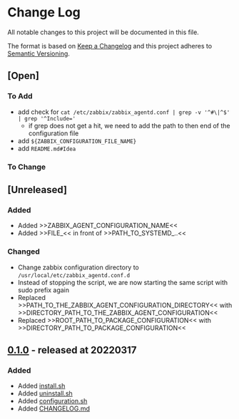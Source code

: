 # Change Log

All notable changes to this project will be documented in this file.

The format is based on [Keep a Changelog](http://keepachangelog.com/)
and this project adheres to [Semantic Versioning](http://semver.org/).

## [Open]

### To Add

* add check for `cat /etc/zabbix/zabbix_agentd.conf | grep -v '^#\|^$' | grep '^Include='`
    * if grep does not get a hit, we need to add the path to then end of the configuration file
* add `${ZABBIX_CONFIGURATION_FILE_NAME}`
* add `README.md#Idea`

### To Change

## [Unreleased]

### Added

* Added >>ZABBIX_AGENT_CONFIGURATION_NAME<<
* Added >>FILE_<< in front of >>PATH_TO_SYSTEMD_..<<

### Changed

* Change zabbix configuration directory to `/usr/local/etc/zabbix_agentd.conf.d`
* Instead of stopping the script, we are now starting the same script with sudo prefix again
* Replaced >>PATH_TO_THE_ZABBIX_AGENT_CONFIGURATION_DIRECTORY<< with >>DIRECTORY_PATH_TO_THE_ZABBIX_AGENT_CONFIGURATION<<
* Replaced >>ROOT_PATH_TO_PACKAGE_CONFIGURATION<< with >>DIRECTORY_PATH_TO_PACKAGE_CONFIGURATION<<

## [0.1.0](https://github.com/bazzline/zabbix_agent_update_notifyer/tree/0.1.0) - released at 20220317

### Added

* Added [install.sh](bin/install.sh)
* Added [uninstall.sh](bin/uninstall.sh)
* Added [configuration.sh](data/configuration.sh)
* Added [CHANGELOG.md](CHANGELOG.md)
